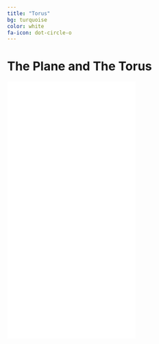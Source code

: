```yaml
---
title: "Torus"
bg: turquoise
color: white
fa-icon: dot-circle-o
---
```


<link href="lib/css/mystyle.css" rel="stylesheet">
    
# The Plane and The Torus

<aside style="width:100%;">
<div class="icontain" style="height:600px"><iframe src="/TorusKnotFibration/visuals/toruswithtraveller.html"  frameborder="0" scrolling="no" style="height:100%"></iframe></div>
</aside>


